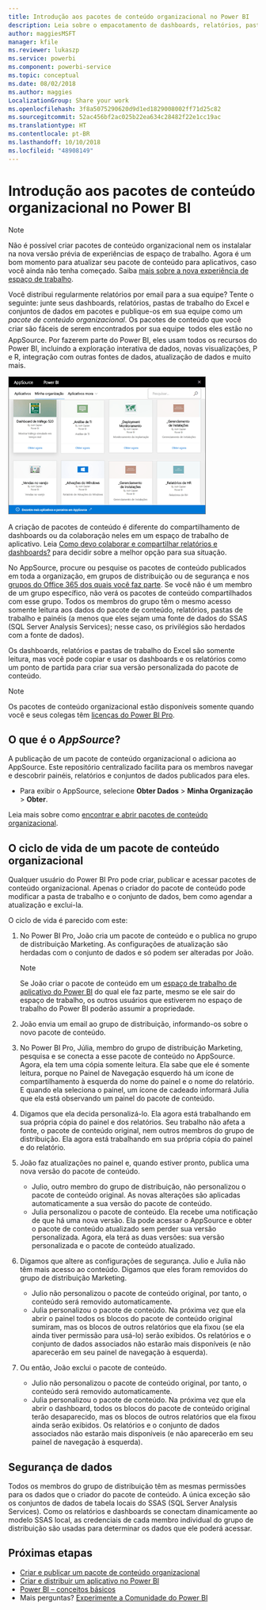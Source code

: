 ```yaml
---
title: Introdução aos pacotes de conteúdo organizacional no Power BI
description: Leia sobre o empacotamento de dashboards, relatórios, pastas de trabalho do Excel e conjuntos de dados em pacotes de conteúdo organizacional, que você pode compartilhar com seus colegas de trabalho.
author: maggiesMSFT
manager: kfile
ms.reviewer: lukaszp
ms.service: powerbi
ms.component: powerbi-service
ms.topic: conceptual
ms.date: 08/02/2018
ms.author: maggies
LocalizationGroup: Share your work
ms.openlocfilehash: 3f8a5075290620d9d1ed1829008002ff71d25c82
ms.sourcegitcommit: 52ac456bf2ac025b22ea634c28482f22e1cc19ac
ms.translationtype: HT
ms.contentlocale: pt-BR
ms.lasthandoff: 10/10/2018
ms.locfileid: "48908149"
---
```

# <a name="intro-to-organizational-content-packs-in-power-bi"></a>Introdução aos pacotes de conteúdo organizacional no Power BI
> [!NOTE]
> Não é possível criar pacotes de conteúdo organizacional nem os instalalar na nova versão prévia de experiências de espaço de trabalho. Agora é um bom momento para atualizar seu pacote de conteúdo para aplicativos, caso você ainda não tenha começado. Saiba [mais sobre a nova experiência de espaço de trabalho](service-create-the-new-workspaces.md).
> 

Você distribui regularmente relatórios por email para a sua equipe? Tente o seguinte: junte seus dashboards, relatórios, pastas de trabalho do Excel e conjuntos de dados em pacotes e publique-os em sua equipe como um *pacote de conteúdo organizacional*. Os pacotes de conteúdo que você criar são fáceis de serem encontrados por sua equipe &#151; todos eles estão no AppSource. Por fazerem parte do Power BI, eles usam todos os recursos do Power BI, incluindo a exploração interativa de dados, novas visualizações, P e R, integração com outras fontes de dados, atualização de dados e muito mais.

![](media/service-organizational-content-pack-introduction/power-bi-org-content-packs.png)

A criação de pacotes de conteúdo é diferente do compartilhamento de dashboards ou da colaboração neles em um espaço de trabalho de aplicativo. Leia [Como devo colaborar e compartilhar relatórios e dashboards?](service-how-to-collaborate-distribute-dashboards-reports.md) para decidir sobre a melhor opção para sua situação. 

No AppSource, procure ou pesquise os pacotes de conteúdo publicados em toda a organização, em grupos de distribuição ou de segurança e nos [grupos do Office 365 dos quais você faz parte](https://support.office.com/article/Create-a-group-in-Office-365-7124dc4c-1de9-40d4-b096-e8add19209e9). Se você não é um membro de um grupo específico, não verá os pacotes de conteúdo compartilhados com esse grupo. Todos os membros do grupo têm o mesmo acesso somente leitura aos dados do pacote de conteúdo, relatórios, pastas de trabalho e painéis (a menos que eles sejam uma fonte de dados do SSAS (SQL Server Analysis Services); nesse caso, os privilégios são herdados com a fonte de dados).

Os dashboards, relatórios e pastas de trabalho do Excel são somente leitura, mas você pode copiar e usar os dashboards e os relatórios como um ponto de partida para criar sua versão personalizada do pacote de conteúdo.

> [!NOTE]
> Os pacotes de conteúdo organizacional estão disponíveis somente quando você e seus colegas têm [licenças do Power BI Pro](service-features-license-type.md).
> 
> 

## <a name="what-is-appsource"></a>O que é o *AppSource*?
A publicação de um pacote de conteúdo organizacional o adiciona ao AppSource.  Este repositório centralizado facilita para os membros navegar e descobrir painéis, relatórios e conjuntos de dados publicados para eles.  

* Para exibir o AppSource, selecione **Obter Dados** > **Minha Organização** > **Obter**.

Leia mais sobre como [encontrar e abrir pacotes de conteúdo organizacional](consumer/end-user-content-pack.md).

## <a name="the-life-cycle-of-an-organizational-content-pack"></a>O ciclo de vida de um pacote de conteúdo organizacional
Qualquer usuário do Power BI Pro pode criar, publicar e acessar pacotes de conteúdo organizacional. Apenas o criador do pacote de conteúdo pode modificar a pasta de trabalho e o conjunto de dados, bem como agendar a atualização e exclui-la.

O ciclo de vida é parecido com este:

1. No Power BI Pro, João cria um pacote de conteúdo e o publica no grupo de distribuição Marketing. As configurações de atualização são herdadas com o conjunto de dados e só podem ser alteradas por João.
   
   > [!NOTE]
   > Se João criar o pacote de conteúdo em um [espaço de trabalho de aplicativo do Power BI](service-create-distribute-apps.md) do qual ele faz parte, mesmo se ele sair do espaço de trabalho, os outros usuários que estiverem no espaço de trabalho do Power BI poderão assumir a propriedade.
   > 
   > 
2. João envia um email ao grupo de distribuição, informando-os sobre o novo pacote de conteúdo.
3. No Power BI Pro, Júlia, membro do grupo de distribuição Marketing, pesquisa e se conecta a esse pacote de conteúdo no AppSource. Agora, ela tem uma cópia somente leitura.  Ela sabe que ele é somente leitura, porque no Painel de Navegação esquerdo há um ícone de compartilhamento à esquerda do nome do painel e o nome do relatório. E quando ela seleciona o painel, um ícone de cadeado informará Julia que ela está observando um painel do pacote de conteúdo. 
4. Digamos que ela decida personalizá-lo. Ela agora está trabalhando em sua própria cópia do painel e dos relatórios. Seu trabalho não afeta a fonte, o pacote de conteúdo original, nem outros membros do grupo de distribuição. Ela agora está trabalhando em sua própria cópia do painel e do relatório.
5. João faz atualizações no painel e, quando estiver pronto, publica uma nova versão do pacote de conteúdo.
   
   * Julio, outro membro do grupo de distribuição, não personalizou o pacote de conteúdo original. As novas alterações são aplicadas automaticamente a sua versão do pacote de conteúdo.  
   * Julia personalizou o pacote de conteúdo. Ela recebe uma notificação de que há uma nova versão.  Ela pode acessar o AppSource e obter o pacote de conteúdo atualizado sem perder sua versão personalizada. Agora, ela terá as duas versões: sua versão personalizada e o pacote de conteúdo atualizado.
6. Digamos que altere as configurações de segurança. Julio e Julia não têm mais acesso ao conteúdo. Digamos que eles foram removidos do grupo de distribuição Marketing.
   
   * Julio não personalizou o pacote de conteúdo original, por tanto, o conteúdo será removido automaticamente. 
   * Julia personalizou o pacote de conteúdo. Na próxima vez que ela abrir o painel todos os blocos do pacote de conteúdo original sumiram, mas os blocos de outros relatórios que ela fixou (se ela ainda tiver permissão para usá-lo) serão exibidos. Os relatórios e o conjunto de dados associados não estarão mais disponíveis (e não aparecerão em seu painel de navegação à esquerda).
7. Ou então, João exclui o pacote de conteúdo.
   
   * Julio não personalizou o pacote de conteúdo original, por tanto, o conteúdo será removido automaticamente. 
   * Julia personalizou o pacote de conteúdo. Na próxima vez que ela abrir o dashboard, todos os blocos do pacote de conteúdo original terão desaparecido, mas os blocos de outros relatórios que ela fixou ainda serão exibidos. Os relatórios e o conjunto de dados associados não estarão mais disponíveis (e não aparecerão em seu painel de navegação à esquerda).

## <a name="data-security"></a>Segurança de dados
Todos os membros do grupo de distribuição têm as mesmas permissões para os dados que o criador do pacote de conteúdo. A única exceção são os conjuntos de dados de tabela locais do SSAS (SQL Server Analysis Services). Como os relatórios e dashboards se conectam dinamicamente ao modelo SSAS local, as credenciais de cada membro individual do grupo de distribuição são usadas para determinar os dados que ele poderá acessar.

## <a name="next-steps"></a>Próximas etapas
* [Criar e publicar um pacote de conteúdo organizacional](service-organizational-content-pack-create-and-publish.md)
* [Criar e distribuir um aplicativo no Power BI](service-create-distribute-apps.md) 
* [Power BI – conceitos básicos](consumer/end-user-basic-concepts.md)
* Mais perguntas? [Experimente a Comunidade do Power BI](http://community.powerbi.com/)


